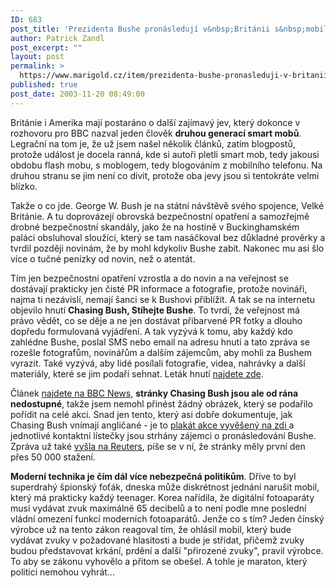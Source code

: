 ```yaml
---
ID: 683
post_title: 'Prezidenta Bushe pronásledují v&nbsp;Británii s&nbsp;mobily vybavenými fotoaparáty'
author: Patrick Zandl
post_excerpt: ""
layout: post
permalink: >
  https://www.marigold.cz/item/prezidenta-bushe-pronasleduji-v-britanii-s-mobily-vybavenymi-fotoaparaty
published: true
post_date: 2003-11-20 08:49:00
---
```

<P>Británie i Amerika mají postaráno o další zajímavý jev, který dokonce v rozhovoru pro BBC nazval jeden člověk <STRONG>druhou generací smart mobů</STRONG>. Legrační na tom je, že už jsem našel několik článků, zatím blogpostů, protože událost je docela ranná, kde si autoři pletli smart mob, tedy jakousi obdobu flash mobu, s moblogem, tedy blogováním z mobilního telefonu. Na druhou stranu se jim není co divit, protože oba jevy jsou si tentokráte velmi blízko. </P>
<P>Takže o co jde. George W. Bush je na státní návštěvě svého spojence, Velké Británie. A tu doprovázejí obrovská bezpečnostní opatření a samozřejmě drobné bezpečnostní skandály, jako že na hostině v Buckinghamském paláci obsluhoval sloužící, který se tam nasáčkoval bez důkladné prověrky a tvrdil později novinám, že by mohl kdykoliv Bushe zabít. Nakonec mu asi šlo více o tučné penízky od novin, než o atentát. </P>
<P>Tím jen bezpečnostní opatření vzrostla a do novin a na veřejnost se dostávají prakticky jen čisté PR informace a fotografie, protože novináři, najma ti nezávislí, nemají šanci se k Bushovi přiblížit. A tak se na internetu objevilo hnutí <STRONG>Chasing Bush, Stíhejte Bushe</STRONG>. To tvrdí, že veřejnost má právo vědět, co se děje a ne jen dostávat přibarvené PR fotky a dlouho dopředu formulovaná vyjádření. A tak vyzývá k tomu, aby každý kdo zahlédne Bushe, poslal SMS nebo email na adresu hnutí a tato zpráva se rozešle fotografům, novinářům a dalším zájemcům, aby mohli za Bushem vyrazit. Také vyzývá, aby lidé posílali fotografie, videa, nahrávky a další materiály, které se jim podaří sehnat. Leták hnutí <A href="http://www.interwebnet.org/poster.htm" target=_blank>najdete zde</A>. </P>
<P>Článek <A href="http://news.bbc.co.uk/1/hi/technology/3280611.stm" target=_blank>najdete na BBC News,</A> <STRONG>stránky Chasing Bush jsou ale od rána nedostupné</STRONG>, takže jsem nemohl přinést žádný obrázek, který se podařilo pořídit na celé akci. Snad jen tento, který asi dobře dokumentuje, jak Chasing Bush vnímají angličané - je to <A href="http://mohsan75.textamerica.com/?r=176900" target=_blank>plakát akce vyvěšený na zdi </A>a jednotlivé kontaktní lístečky jsou strhány zájemci o pronásledování Bushe. Zpráva už také <A href="http://www.reuters.co.uk/newsArticle.jhtml?type=internetNews&amp;storyID=3853709&amp;section=news" target=_blank>vyšla na Reuters</A>, píše se v ní, že stránky měly první den přes 50 000 stažení. &#160;</P>
<P><STRONG>Moderní technika je čím dál více nebezpečná politikům</STRONG>. Dříve to byl superdrahý špionský foťák, dneska může diskrétnost jednání narušit mobil, který má prakticky každý teenager. Korea nařídila, že digitální fotoaparáty musí vydávat zvuk maximálně 65 decibelů a to není podle mne poslední vládní omezení funkcí moderních fotoaparátů. Jenže co s tím? Jeden čínský výrobce už na tento zákon reagoval tím, že ohlásil mobil, který bude vydávat zvuky v požadované hlasitosti a bude je střídat, přičemž zvuky budou představovat krkání, prdění a další "přirozené zvuky", pravil výrobce. To aby se zákonu vyhovělo a přitom se obešel. A tohle je maraton, který politici nemohou vyhrát...</P>